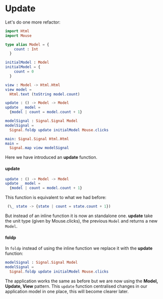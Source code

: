 # Update

Let's do one more refactor:

```elm
import Html
import Mouse

type alias Model = {
    count : Int
  }

initialModel : Model
initialModel = {
    count = 0
  }

view : Model -> Html.Html
view model =
  Html.text (toString model.count)

update : () -> Model -> Model
update _ model =
  {model | count = model.count + 1}

modelSignal : Signal.Signal Model
modelSignal =
  Signal.foldp update initialModel Mouse.clicks

main: Signal.Signal Html.Html
main =
  Signal.map view modelSignal

```

Here we have introduced an __update__ function.

#### update

```elm
update : () -> Model -> Model
update _ model =
  {model | count = model.count + 1}
```

This function is equivalent to what we had before:

```elm
 (\_ state -> {state | count = state.count + 1})
```

But instead of an inline function it is now an standalone one. __update__ take the unit type (given by Mouse.clicks), the previous `Model` and returns a new `Model`.

#### foldp

In `foldp` instead of using the inline function we replace it with the __update__ function:

```elm
modelSignal : Signal.Signal Model
modelSignal =
  Signal.foldp update initialModel Mouse.clicks
```

The application works the same as before but we are now using the __Model, Update, View__ pattern. This `update` function centralised changes in our application model in one place, this will become clearer later.

